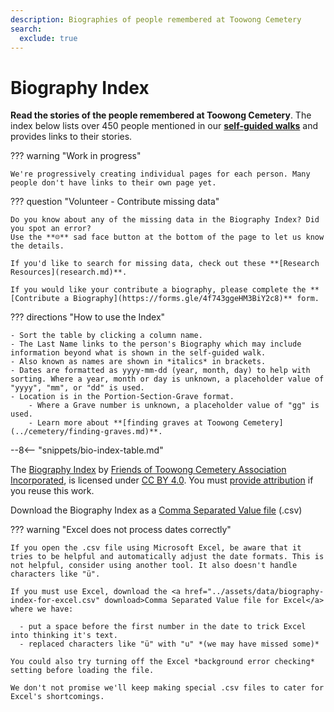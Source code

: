 ```yaml
---
description: Biographies of people remembered at Toowong Cemetery 
search:
  exclude: true
---
```


# Biography Index

**Read the stories of the people remembered at Toowong Cemetery**. The index below lists over 450 people mentioned in our **[self-guided walks](../walks/index.md)** and provides links to their stories. 

??? warning "Work in progress"

    We're progressively creating individual pages for each person. Many people don't have links to their own page yet.


??? question "Volunteer - Contribute missing data"

    Do you know about any of the missing data in the Biography Index? Did you spot an error? 
    Use the **☹︎** sad face button at the bottom of the page to let us know the details. 

    If you'd like to search for missing data, check out these **[Research Resources](research.md)**.
    
    If you would like your contribute a biography, please complete the **[Contribute a Biography](https://forms.gle/4f743ggeHM3BiY2c8)** form.
    

??? directions "How to use the Index" 

    - Sort the table by clicking a column name.
    - The Last Name links to the person's Biography which may include information beyond what is shown in the self-guided walk. 
    - Also known as names are shown in *italics* in brackets.
    - Dates are formatted as yyyy-mm-dd (year, month, day) to help with sorting. Where a year, month or day is unknown, a placeholder value of "yyyy", "mm", or "dd" is used.
    - Location is in the Portion-Section-Grave format.
        - Where a Grave number is unknown, a placeholder value of "gg" is used. 
        - Learn more about **[finding graves at Toowong Cemetery](../cemetery/finding-graves.md)**.

--8<-- "snippets/bio-index-table.md"

The [Biography Index](index.md) by [Friends of Toowong Cemetery Association Incorporated](../index.md), is licensed under [CC BY 4.0](https://creativecommons.org/licenses/by/4.0/). You must [provide attribution](../about/legal.md#attribution) if you reuse this work.


Download the Biography Index as a <a href="../assets/data/biography-index.csv" download>Comma Separated Value file</a> (.csv) 


??? warning "Excel does not process dates correctly"

    If you open the .csv file using Microsoft Excel, be aware that it tries to be helpful and automatically adjust the date formats. This is not helpful, consider using another tool. It also doesn't handle characters like "ü".
    
    If you must use Excel, download the <a href="../assets/data/biography-index-for-excel.csv" download>Comma Separated Value file for Excel</a> where we have:
    
      - put a space before the first number in the date to trick Excel into thinking it's text. 
      - replaced characters like "ü" with "u" *(we may have missed some)*
    
    You could also try turning off the Excel *background error checking* setting before loading the file. 
    
    We don't not promise we'll keep making special .csv files to cater for Excel's shortcomings. 
    
<!--
or [Tabular Data Package](../assets/data/biography-index.zip) (.zip). 
-->
